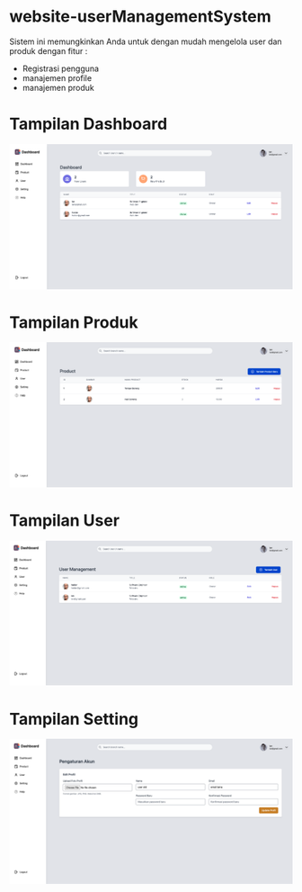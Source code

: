 # website-userManagementSystem
Sistem ini memungkinkan Anda untuk dengan mudah mengelola user dan produk dengan fitur : 
* Registrasi pengguna
* manajemen profile
* manajemen produk

# Tampilan Dashboard

![alt text](https://github.com/ahlanz/website-userManagementSystem/blob/main/public/assets/image/image_dashboard.png)

# Tampilan Produk

![alt text](https://github.com/ahlanz/website-userManagementSystem/blob/main/public/assets/image/image_product.png)

# Tampilan User

![alt text](https://github.com/ahlanz/website-userManagementSystem/blob/main/public/assets/image/image_user.png)

# Tampilan Setting

![alt text](https://github.com/ahlanz/website-userManagementSystem/blob/main/public/assets/image/image_setting.png)
